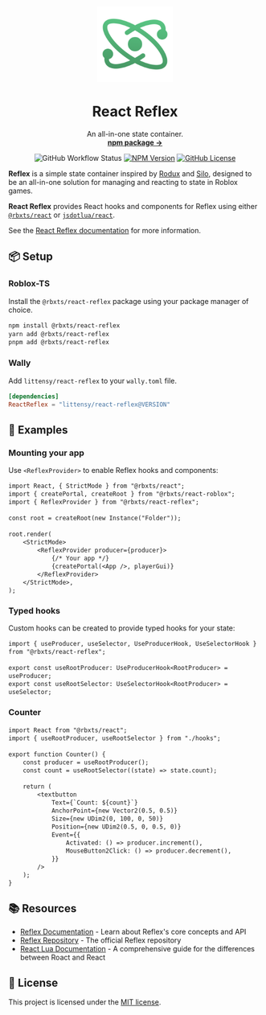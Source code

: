 <p align="center">
  <p align="center">
    <img width="150" height="150" src="images/logo.png" alt="Logo">
  </p>
  <h1 align="center"><b>React Reflex</b></h1>
  <p align="center">
    An all-in-one state container.
    <br />
    <a href="https://npmjs.com/package/@rbxts/react-reflex"><strong>npm package →</strong></a>
  </p>
</p>

<div align="center">

![GitHub Workflow Status](https://img.shields.io/github/actions/workflow/status/littensy/react-reflex/ci.yml?style=for-the-badge&branch=master&logo=github)
[![NPM Version](https://img.shields.io/npm/v/@rbxts/react-reflex.svg?style=for-the-badge&logo=npm)](https://www.npmjs.com/package/@rbxts/react-reflex)
[![GitHub License](https://img.shields.io/github/license/littensy/react-reflex?style=for-the-badge)](LICENSE.md)

</div>

**Reflex** is a simple state container inspired by [Rodux](https://github.com/roblox/rodux) and [Silo](https://github.com/sleitnick/rbxts-silo), designed to be an all-in-one solution for managing and reacting to state in Roblox games.

**React Reflex** provides React hooks and components for Reflex using either [`@rbxts/react`](https://github.com/littensy/rbxts-react) or [`jsdotlua/react`](https://github.com/jsdotlua/react-lua).

See the [React Reflex documentation](https://littensy.github.io/reflex/docs/guides/roact-reflex/) for more information.

## 📦 Setup

### Roblox-TS

Install the `@rbxts/react-reflex` package using your package manager of choice.

```sh
npm install @rbxts/react-reflex
yarn add @rbxts/react-reflex
pnpm add @rbxts/react-reflex
```

### Wally

Add `littensy/react-reflex` to your `wally.toml` file.

```toml
[dependencies]
ReactReflex = "littensy/react-reflex@VERSION"
```

## 🚀 Examples

### Mounting your app

Use `<ReflexProvider>` to enable Reflex hooks and components:

```tsx
import React, { StrictMode } from "@rbxts/react";
import { createPortal, createRoot } from "@rbxts/react-roblox";
import { ReflexProvider } from "@rbxts/react-reflex";

const root = createRoot(new Instance("Folder"));

root.render(
	<StrictMode>
		<ReflexProvider producer={producer}>
			{/* Your app */}
			{createPortal(<App />, playerGui)}
		</ReflexProvider>
	</StrictMode>,
);
```

### Typed hooks

Custom hooks can be created to provide typed hooks for your state:

```tsx
import { useProducer, useSelector, UseProducerHook, UseSelectorHook } from "@rbxts/react-reflex";

export const useRootProducer: UseProducerHook<RootProducer> = useProducer;
export const useRootSelector: UseSelectorHook<RootProducer> = useSelector;
```

### Counter

```tsx
import React from "@rbxts/react";
import { useRootProducer, useRootSelector } from "./hooks";

export function Counter() {
	const producer = useRootProducer();
	const count = useRootSelector((state) => state.count);

	return (
		<textbutton
			Text={`Count: ${count}`}
			AnchorPoint={new Vector2(0.5, 0.5)}
			Size={new UDim2(0, 100, 0, 50)}
			Position={new UDim2(0.5, 0, 0.5, 0)}
			Event={{
				Activated: () => producer.increment(),
				MouseButton2Click: () => producer.decrement(),
			}}
		/>
	);
}
```

## 📚 Resources

- [Reflex Documentation](https://littensy.github.io/reflex/) - Learn about Reflex's core concepts and API
- [Reflex Repository](https://github.com/littensy/reflex) - The official Reflex repository
- [React Lua Documentation](https://jsdotlua.github.io/react-lua/) - A comprehensive guide for the differences between Roact and React

## 📝 License

This project is licensed under the [MIT license](LICENSE).
